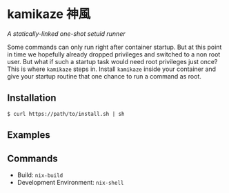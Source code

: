 # kamikaze 神風
_A statically-linked one-shot setuid runner_

Some commands can only run right after container startup. But at this point in time we hopefully already dropped privileges
and switched to a non root user. But what if such a startup task would need root privileges just once? This is where `kamikaze`
steps in. Install `kamikaze` inside your container and give your startup routine that one chance to run a command as root.

## Installation

```
$ curl https://path/to/install.sh | sh
```

## Examples

## Commands

* Build: `nix-build`
* Development Environment: `nix-shell`
